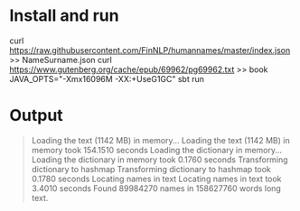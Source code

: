 # Install and run

curl https://raw.githubusercontent.com/FinNLP/humannames/master/index.json >> NameSurname.json
curl https://www.gutenberg.org/cache/epub/69962/pg69962.txt >> book
JAVA_OPTS="-Xmx16096M -XX:+UseG1GC" sbt run
# Output
 > Loading the text (1142 MB) in memory...
Loading the text (1142 MB) in memory took 154.1510 seconds
Loading the dictionary in memory...
Loading the dictionary in memory took 0.1760 seconds
Transforming dictionary to hashmap
Transforming dictionary to hashmap took 0.1780 seconds
Locating names in text
Locating names in text took 3.4010 seconds
Found 89984270 names in 158627760 words long text.
